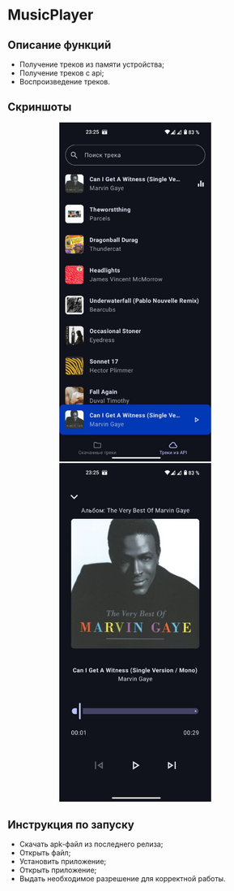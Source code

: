# MusicPlayer

## Описание функций
- Получение треков из памяти устройства;
- Получение треков с api;
- Воспроизведение треков.

## Скриншоты
<p align="center">
  <img src="tracks.jpg" alt="Tracks screen" width="300"/>
  <img src="player.jpg" alt="Player screen" width="300"/>
</p>

## Инструкция по запуску
- Скачать apk-файл из последнего релиза;
- Открыть файл;
- Установить приложение;
- Открыть приложение;
- Выдать необходимое разрешение для корректной работы.
